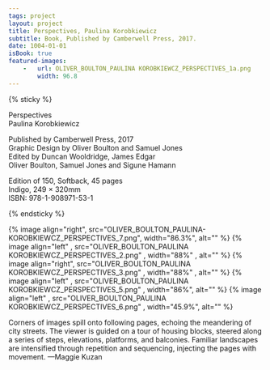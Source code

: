 ```yaml
---
tags: project
layout: project
title: Perspectives, Paulina Korobkiewicz
subtitle: Book, Published by Camberwell Press, 2017.
date: 1004-01-01
isBook: true
featured-images:
    -   url: OLIVER_BOULTON_PAULINA KOROBKIEWCZ_PERSPECTIVES_1a.png
        width: 96.8
---
```


{% sticky %}

Perspectives  
Paulina Korobkiewicz

Published by Camberwell Press, 2017  
Graphic Design by Oliver Boulton and Samuel Jones  
Edited by Duncan Wooldridge, James Edgar  
Oliver Boulton, Samuel Jones and Sigune Hamann

Edition of 150, Softback, 45 pages  
Indigo, 249 × 320mm  
ISBN: 978-1-908971-53-1

{% endsticky %}

{% image align="right", src="OLIVER_BOULTON_PAULINA-KOROBKIEWCZ_PERSPECTIVES_7.png", width="86.3%", alt="" %}
{% image align="left" , src="OLIVER_BOULTON_PAULINA KOROBKIEWCZ_PERSPECTIVES_2.png" , width="88%"  , alt="" %}
{% image align="right", src="OLIVER_BOULTON_PAULINA KOROBKIEWCZ_PERSPECTIVES_3.png" , width="88%"  , alt="" %}
{% image align="left" , src="OLIVER_BOULTON_PAULINA KOROBKIEWCZ_PERSPECTIVES_5.png" , width="86%", alt="" %}
{% image align="left" , src="OLIVER_BOULTON_PAULINA KOROBKIEWCZ_PERSPECTIVES_6.png" , width="45.9%", alt="" %}

Corners of images spill onto following pages, echoing the meandering of city streets. The viewer is guided on a tour of housing blocks, steered along a series of steps, elevations, platforms, and balconies. Familiar landscapes are intensified through repetition and sequencing, injecting the pages with movement. —Maggie Kuzan